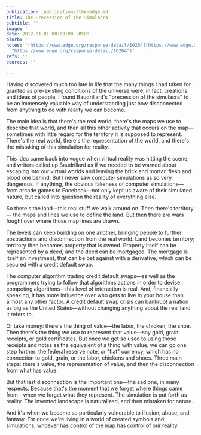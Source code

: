 ```yaml
---
publication: _publications/the-edge.md
title: The Precession of the Simulacra
subtitle: ''
image: ''
date: 2012-01-01 00:00:00 -0500
blurb: ''
notes: '[https://www.edge.org/response-detail/10204](https://www.edge.org/response-detail/10204
  "https://www.edge.org/response-detail/10204")'
refs: ''
sources: ''

---
```

Having discovered much too late in life that the many things I had taken for granted as pre-existing conditions of the universe were, in fact, creations and ideas of people, I found Baudrillard's "precession of the simulacra" to be an immensely valuable way of understanding just how disconnected from anything to do with reality we can become. 

The main idea is that there's the real world, there's the maps we use to describe that world, and then all this other activity that occurs on the map—sometimes with little regard for the territory it is supposed to represent. There's the real world, there's the representation of the world, and there's the mistaking of this simulation for reality. 

This idea came back into vogue when virtual reality was hitting the scene, and writers called up Baudrillard as if we needed to be warned about escaping into our virtual worlds and leaving the brick and mortar, flesh and blood one behind. But I never saw computer simulations as so very dangerous. If anything, the obvious fakeness of computer simulations—from arcade games to Facebook—not only kept us aware of their simulated nature, but called into question the reality of everything else. 

So there's the land—this real stuff we walk around on. Then there's territory— the maps and lines we use to define the land. But then there are wars fought over where those map lines are drawn. 

The levels can keep building on one another, bringing people to further abstractions and disconnection from the real world. Land becomes territory; territory then becomes property that is owned. Property itself can be represented by a deed, and the deed can be mortgaged. The mortgage is itself an investment, that can be bet against with a derivative, which can be secured with a credit default swap. 

The computer algorithm trading credit default swaps—as well as the programmers trying to follow that algorithms actions in order to devise competing algorithms—this level of interaction is real. And, financially speaking, it has more influence over who gets to live in your house than almost any other factor. A credit default swap crisis can bankrupt a nation as big as the United States—without changing anything about the real land it refers to. 

Or take money: there's the thing of value—the labor, the chicken, the shoe. Then there's the thing we use to represent that value—say gold, grain receipts, or gold certificates. But once we get so used to using those receipts and notes as the equivalent of a thing with value, we can go one step further: the federal reserve note, or "fiat" currency, which has no connection to gold, grain, or the labor, chickens and shoes. Three main steps: there's value, the representation of value, and then the disconnection from what has value. 

But that last disconnection is the important one—the sad one, in many respects. Because that's the moment that we forget where things came from—when we forget what they represent. The simulation is put forth as reality. The invented landscape is naturalized, and then mistaken for nature. 

And it's when we become so particularly vulnerable to illusion, abuse, and fantasy. For once we're living in a world of created symbols and simulations, whoever has control of the map has control of our reality.